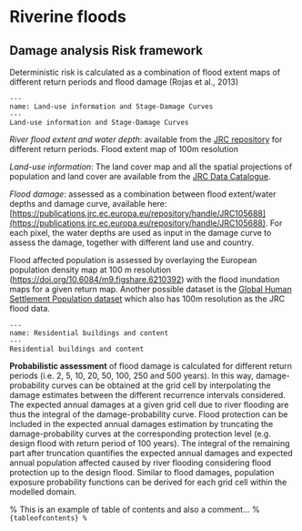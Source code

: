 # Riverine floods 

## Damage analysis Risk framework 

Deterministic risk is calculated as a combination of flood extent maps of different return periods and flood damage (Rojas et al., 2013)  

```{figure} ../../images/image3.png
---
name: Land-use information and Stage-Damage Curves
---
Land-use information and Stage-Damage Curves
```

_River flood extent and water depth_: available from the [JRC repository](https://data.jrc.ec.europa.eu/dataset/1d128b6c-a4ee-4858-9e34-6210707f3c81) for different return periods. Flood extent map of 100m resolution 

_Land-use information_: The land cover map and all the spatial projections of population and land cover are available from the [JRC Data Catalogue](https://data.jrc.ec.europa.eu/collection/luisa). 

_Flood damage_: assessed as a combination between flood extent/water depths and damage curve, available here: [https://publications.jrc.ec.europa.eu/repository/handle/JRC105688](https://publications.jrc.ec.europa.eu/repository/handle/JRC105688). For each pixel, the water depths are used as input in the damage curve to assess the damage, together with different land use and country.  

Flood affected population is assessed by overlaying the European population density map at 100 m resolution (https://doi.org/10.6084/m9.figshare.6210392) with the flood inundation maps for a given return map. Another possible dataset is the [Global Human Settlement Population dataset](https://ghsl.jrc.ec.europa.eu/download.php?ds=pop) which also has 100m resolution as the JRC flood data. 

```{figure} ../../images/image4.png
---
name: Residential buildings and content
---
Residential buildings and content
```

**Probabilistic assessment** of flood damage is calculated for different return periods (i.e. 2, 5, 10, 20, 50, 100, 250 and 500 years). In this way, damage-probability curves can be obtained at the grid cell by interpolating the damage estimates between the different recurrence intervals considered. The expected annual damages at a given grid cell due to river flooding are thus the integral of the damage-probability curve. Flood protection can be included in the expected annual damages estimation by truncating the damage-probability curves at the corresponding protection level (e.g. design flood with return period of 100 years). The integral of the remaining part after truncation quantifies the expected annual damages and expected annual population affected caused by river flooding considering flood protection up to the design flood. Similar to flood damages, population exposure probability functions can be derived for each grid cell within the modelled domain. 

% This is an example of table of contents and also a comment... 
% ```{tableofcontents}
% ```